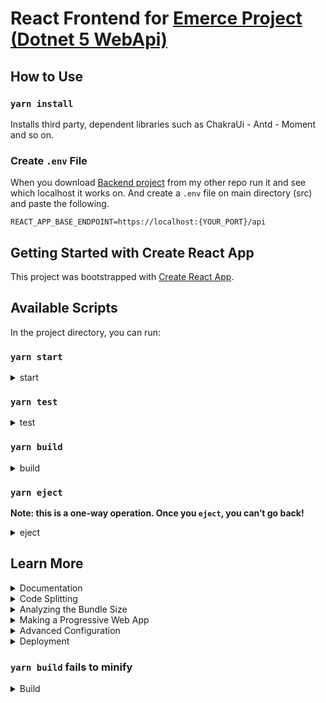 # React Frontend for [Emerce Project (Dotnet 5 WebApi)](https://github.com/ugurkiymetli/bootcamp-dotnet-emerce)

## **How to Use**

### `yarn install`

Installs third party, dependent libraries such as ChakraUi - Antd - Moment and so on.

### Create `.env` File

When you download [Backend project](https://github.com/ugurkiymetli/bootcamp-dotnet-emerce) from my other repo run it and see which localhost it works on. And create a `.env` file on main directory (src) and paste the following.

```
REACT_APP_BASE_ENDPOINT=https://localhost:{YOUR_PORT}/api
```

## Getting Started with Create React App

This project was bootstrapped with [Create React App](https://github.com/facebook/create-react-app).

## Available Scripts

In the project directory, you can run:

### `yarn start`

<details>
  <summary>start</summary>

Runs the app in the development mode.\
Open [http://localhost:3000](http://localhost:3000) to view it in the browser.

The page will reload if you make edits.\
You will also see any lint errors in the console.

</details>

### `yarn test`

<details>
  <summary>test</summary>

Launches the test runner in the interactive watch mode.\
See the section about [running tests](https://facebook.github.io/create-react-app/docs/running-tests) for more information.

</details>

### `yarn build`

<details>
  <summary>build</summary>

Builds the app for production to the `build` folder.\
It correctly bundles React in production mode and optimizes the build for the best performance.

The build is minified and the filenames include the hashes.\
Your app is ready to be deployed!

See the section about [deployment](https://facebook.github.io/create-react-app/docs/deployment) for more information.

</details>

### `yarn eject`

**Note: this is a one-way operation. Once you `eject`, you can’t go back!**

<details>
  <summary>eject</summary>

If you aren’t satisfied with the build tool and configuration choices, you can `eject` at any time. This command will remove the single build dependency from your project.

Instead, it will copy all the configuration files and the transitive dependencies (webpack, Babel, ESLint, etc) right into your project so you have full control over them. All of the commands except `eject` will still work, but they will point to the copied scripts so you can tweak them. At this point you’re on your own.

You don’t have to ever use `eject`. The curated feature set is suitable for small and middle deployments, and you shouldn’t feel obligated to use this feature. However we understand that this tool wouldn’t be useful if you couldn’t customize it when you are ready for it.

</details>

## Learn More

<details>
  <summary>Documentation</summary>

You can learn more in the [Create React App documentation](https://facebook.github.io/create-react-app/docs/getting-started).

To learn React, check out the [React documentation](https://reactjs.org/).

</details>
<details>
  <summary>Code Splitting</summary>

This section has moved here: [https://facebook.github.io/create-react-app/docs/code-splitting](https://facebook.github.io/create-react-app/docs/code-splitting)

</details>
<details>
  <summary>Analyzing the Bundle Size</summary>

This section has moved here: [https://facebook.github.io/create-react-app/docs/analyzing-the-bundle-size](https://facebook.github.io/create-react-app/docs/analyzing-the-bundle-size)

</details>
<details>
  <summary>Making a Progressive Web App</summary>

This section has moved here: [https://facebook.github.io/create-react-app/docs/making-a-progressive-web-app](https://facebook.github.io/create-react-app/docs/making-a-progressive-web-app)

</details>
<details>
  <summary>Advanced Configuration</summary>

This section has moved here: [https://facebook.github.io/create-react-app/docs/advanced-configuration](https://facebook.github.io/create-react-app/docs/advanced-configuration)

</details>

<details>
  <summary>Deployment</summary>

This section has moved here: [https://facebook.github.io/create-react-app/docs/deployment](https://facebook.github.io/create-react-app/docs/deployment)

</details>

### `yarn build` fails to minify

<details>
  <summary>Build</summary>

This section has moved here: [https://facebook.github.io/create-react-app/docs/troubleshooting#npm-run-build-fails-to-minify](https://facebook.github.io/create-react-app/docs/troubleshooting#npm-run-build-fails-to-minify)

</details>
